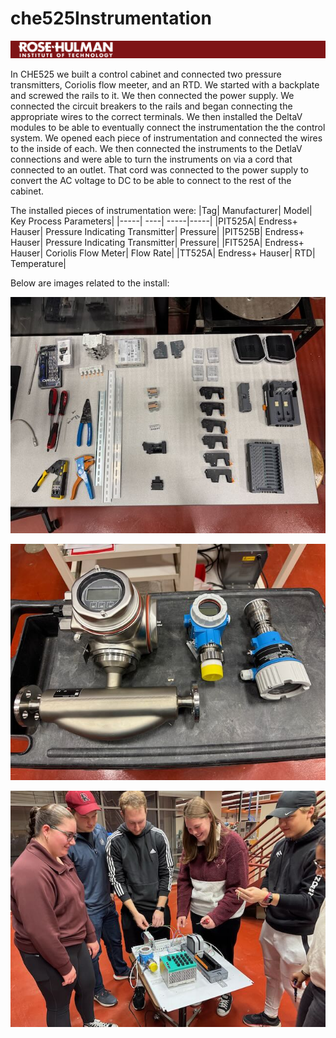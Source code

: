 # che525Instrumentation
![hover over text](https://raw.githubusercontent.com/henthornlab/HMIs/master/rhit-logo-wide.png)

In CHE525 we built a control cabinet and connected two pressure transmitters, Coriolis flow meeter, and an RTD.
We started with a backplate and screwed the rails to it. We then connected the power supply. We connected the circuit breakers to the rails and began connecting the appropriate wires to the correct terminals. We then installed the DeltaV modules to be able to eventually connect the instrumentation the the control system. We opened each piece of instrumentation and connected the wires to the inside of each. We then connected the instruments to the DetlaV connections and were able to turn the instruments on via a cord that connected to an outlet. That cord was connected to the power supply to convert the AC voltage to DC to be able to connect to the rest of the cabinet.

The installed pieces of instrumentation were:
|Tag| Manufacturer| Model| Key Process Parameters|
|-----| ----| -----|-----|
|PIT525A| Endress+ Hauser| Pressure Indicating Transmitter| Pressure|
|PIT525B| Endress+ Hauser| Pressure Indicating Transmitter| Pressure|
|FIT525A| Endress+ Hauser| Coriolis Flow Meter| Flow Rate|
|TT525A| Endress+ Hauser| RTD| Temperature|

Below are images related to the install:

![Pieces of control cabinet-pre installation](https://github.com/henthornlab/ProcessAnalytics/blob/master/2025-install/IMG_8216.jpeg?raw=true)

![Instrumentation: Coriolis, 2 pressure transmitters](https://github.com/henthornlab/ProcessAnalytics/blob/master/2025-install/IMG_8223.jpeg?raw=true)

![Installation Process](https://github.com/henthornlab/ProcessAnalytics/blob/master/2025-install/IMG_8269.jpeg?raw=true)
